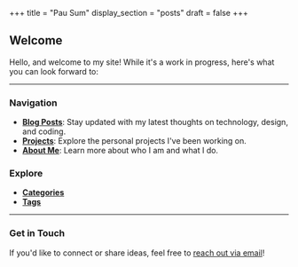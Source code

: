 +++
title = "Pau Sum"
display_section = "posts"
draft = false
+++

## Welcome
Hello, and welcome to my site! While it's a work in progress, here's what you can look forward to:

---

### Navigation
- [**Blog Posts**](/posts): Stay updated with my latest thoughts on technology, design, and coding.
- [**Projects**](/projects): Explore the personal projects I've been working on.
- [**About Me**](/about): Learn more about who I am and what I do.
### Explore
- [**Categories**](/categories)
- [**Tags**](/tags)

---

### Get in Touch
If you'd like to connect or share ideas, feel free to [reach out via email](mailto:blog.sumpau.com)!
